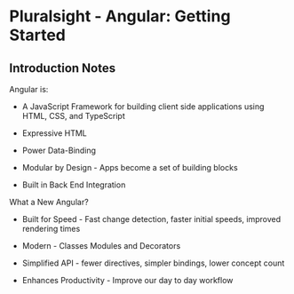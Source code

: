 # Pluralsight - Angular: Getting Started

## Introduction Notes

Angular is:

- A JavaScript Framework for building client side applications using HTML, CSS, and TypeScript

- Expressive HTML

- Power Data-Binding

- Modular by Design - Apps become a set of building blocks

- Built in Back End Integration

What a New Angular?

- Built for Speed - Fast change detection, faster initial speeds, improved rendering times

- Modern - Classes Modules and Decorators

- Simplified API - fewer directives, simpler bindings, lower concept count

- Enhances Productivity - Improve our day to day workflow
